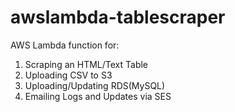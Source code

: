 # awslambda-tablescraper
AWS Lambda function for:
1) Scraping an HTML/Text Table
2) Uploading CSV to S3
3) Uploading/Updating RDS(MySQL)
4) Emailing Logs and Updates via SES
